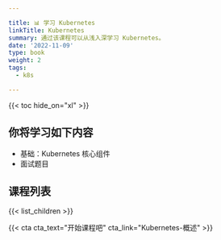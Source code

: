 ```yaml
---

title: 📊 学习 Kubernetes
linkTitle: Kubernetes
summary: 通过该课程可以从浅入深学习 Kubernetes。
date: '2022-11-09'
type: book
weight: 2
tags:
  - k8s

---
```


{{< toc hide_on="xl" >}}

## 你将学习如下内容

- 基础：Kubernetes 核心组件
- 面试题目

## 课程列表

{{< list_children >}}

{{< cta cta_text="开始课程吧" cta_link="Kubernetes-概述" >}}
